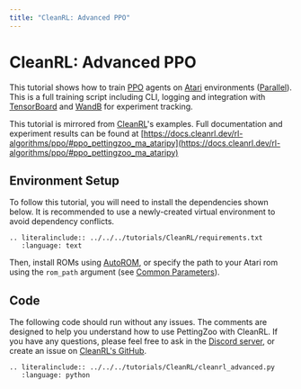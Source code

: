 ```yaml
---
title: "CleanRL: Advanced PPO"
---
```


# CleanRL: Advanced PPO

This tutorial shows how to train [PPO](https://docs.cleanrl.dev/rl-algorithms/ppo/) agents on [Atari](/environments/butterfly/pistonball/) environments ([Parallel](/api/parallel/)).
This is a full training script including CLI, logging and integration with [TensorBoard](https://www.tensorflow.org/tensorboard) and [WandB](https://wandb.ai/) for experiment tracking.

This tutorial is mirrored from [CleanRL](https://github.com/vwxyzjn/cleanrl)'s examples. Full documentation and experiment results can be found at [https://docs.cleanrl.dev/rl-algorithms/ppo/#ppo_pettingzoo_ma_ataripy](https://docs.cleanrl.dev/rl-algorithms/ppo/#ppo_pettingzoo_ma_ataripy)

## Environment Setup
To follow this tutorial, you will need to install the dependencies shown below. It is recommended to use a newly-created virtual environment to avoid dependency conflicts.
```{eval-rst}
.. literalinclude:: ../../../tutorials/CleanRL/requirements.txt
   :language: text
```

Then, install ROMs using [AutoROM](https://github.com/Farama-Foundation/AutoROM), or specify the path to your Atari rom using the `rom_path` argument (see [Common Parameters](/environments/atari/#common-parameters)).

## Code
The following code should run without any issues. The comments are designed to help you understand how to use PettingZoo with CleanRL. If you have any questions, please feel free to ask in the [Discord server](https://discord.gg/nhvKkYa6qX), or create an issue on [CleanRL's GitHub](https://github.com/vwxyzjn/cleanrl/issues).
```{eval-rst}
.. literalinclude:: ../../../tutorials/CleanRL/cleanrl_advanced.py
   :language: python
```
